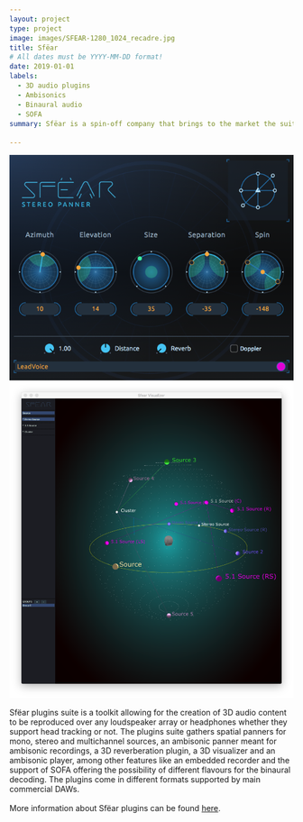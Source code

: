 ```yaml
---
layout: project
type: project
image: images/SFEAR-1280_1024_recadre.jpg
title: Sfëar
# All dates must be YYYY-MM-DD format!
date: 2019-01-01
labels:
  - 3D audio plugins
  - Ambisonics
  - Binaural audio
  - SOFA
summary: Sfëar is a spin-off company that brings to the market the suite of plugins developed at Eurecat. 

---
```

<div class="ui small rounded images">
  <img class="ui medium left floated rounded image" src="../images/sfear_stereo_panner.png" width="1280">
  <img class="ui medium right floated rounded image" src="../images/VisualizerBinaural.png" width="1280">

</div>

Sfëar plugins suite is a toolkit allowing for the creation of 3D audio content to be reproduced over any loudspeaker array or headphones whether they support head tracking or not. The plugins suite gathers spatial panners for mono, stereo and multichannel sources, an ambisonic panner meant for ambisonic recordings, a 3D reverberation plugin, a 3D visualizer and an ambisonic player, among other features like an embedded recorder and the support of SOFA offering the possibility of different flavours for the binaural decoding. The plugins come in different formats supported by main commercial DAWs.<br />
<br />
More information about Sfëar plugins can be found [here](http://qrush.space/).<br /><br />
